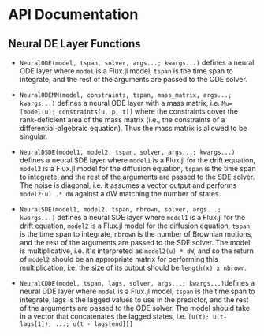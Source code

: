 # API Documentation

## Neural DE Layer Functions

- `NeuralODE(model, tspan, solver, args...; kwargs...)` defines a neural ODE
  layer where `model` is a Flux.jl model, `tspan` is the time span to integrate,
  and the rest of the arguments are passed to the ODE solver.

- `NeuralODEMM(model, constraints, tspan, mass_matrix, args...; kwargs...)`
  defines a neural ODE layer with a mass matrix, i.e. `Mu=[model(u);
  constraints(u, p, t)]` where the constraints cover the rank-deficient area of
  the mass matrix (i.e., the constraints of a differential-algebraic equation).
  Thus the mass matrix is allowed to be singular.

- `NeuralDSDE(model1, model2, tspan, solver, args...; kwargs...)` defines a
  neural SDE layer where `model1` is a Flux.jl for the drift equation, `model2`
  is a Flux.jl model for the diffusion equation, `tspan` is the time span to
  integrate, and the rest of the arguments are passed to the SDE solver. The
  noise is diagonal, i.e. it assumes a vector output and performs `model2(u) .*
  dW` against a dW matching the number of states.

- `NeuralSDE(model1, model2, tspan, nbrown, solver, args...; kwargs...)` defines
  a neural SDE layer where `model1` is a Flux.jl for the drift equation,
  `model2` is a Flux.jl model for the diffusion equation, `tspan` is the time
  span to integrate, `nbrown` is the number of Brownian motions, and the rest of
  the arguments are passed to the SDE solver. The model is multiplicative, i.e.
  it's interpreted as `model2(u) * dW`, and so the return of `model2` should be
  an appropriate matrix for performing this multiplication, i.e. the size of its
  output should be `length(x) x nbrown`.

- `NeuralCDDE(model, tspan, lags, solver, args...; kwargs...)`defines a neural
  DDE layer where `model` is a Flux.jl model, `tspan` is the time span to
  integrate, lags is the lagged values to use in the predictor, and the rest of
  the arguments are passed to the ODE solver. The model should take in a vector
  that concatenates the lagged states, i.e. `[u(t); u(t-lags[1]); ...; u(t -
  lags[end])]`
